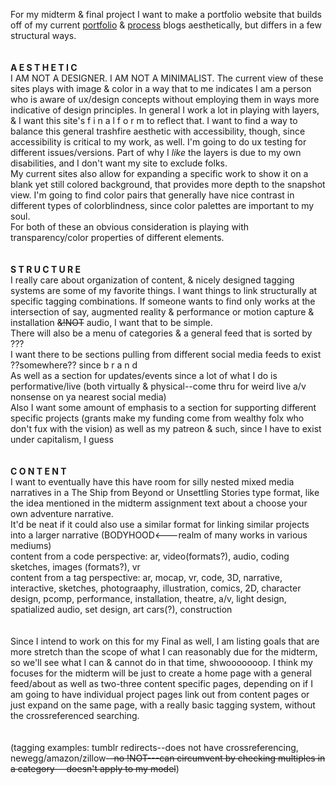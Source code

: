 For my midterm & final project I want to make a portfolio website that builds off of my current <a href="https://tinylionroars.tumblr.com/art">portfolio</a> & <a href="https://tinylionprototypes.tumblr.com">process</a> blogs aesthetically, but differs in a few structural ways.
      <br><br><br>
      <b>A E S T H E T I C</b> <br>
				I AM NOT A DESIGNER. I AM NOT A MINIMALIST. The current view of these sites plays with image & color in a way that to me indicates I am a person who is aware of ux/design concepts without employing them in ways more indicative of design principles. In general I work a lot in playing with layers, & I want this site's f i n a l f o r m to reflect that. I want to find a way to balance this general trashfire aesthetic with accessibility, though, since accessibility is critical to my work, as well. I'm going to do ux testing for different issues/versions. Part of why I <i>like</i> the layers is due to my own disabilities, and I don't want my site to exclude folks. <br>
      				My current sites also allow for expanding a specific work to show it on a blank yet still colored background, that provides more depth to the snapshot view. I'm going to find color pairs that generally have nice contrast in different types of colorblindness, since color palettes are important to my soul. <br>
      				For both of these an obvious consideration is playing with transparency/color properties of different elements.
      <br><br><br>
      <b>S T R U C T U R E</b> <br>
			I really care about organization of content, & nicely designed tagging systems are some of my favorite things. I want things to link structurally at specific tagging combinations. If someone wants to find only works at the intersection of say, augmented reality & performance or motion capture & installation <del>&!NOT</del> audio, I want that to be simple. <br>
      			There will also be a menu of categories & a general feed that is sorted by ??? <br>
      			I want there to be sections pulling from different social media feeds to exist ??somewhere?? since b r a n d <br>
      			As well as a section for updates/events since a lot of what I do is performative/live (both virtually & physical--come thru for weird live a/v nonsense on ya nearest social media) <br>
      			Also I want some amount of emphasis to a section for supporting different specific projects (grants make my funding come from wealthy folx who don't fux with the vision) as well as my patreon & such, since I have to exist under capitalism, I guess 
      <br><br><br>
      <b>C O N T E N T</b> <br>	
			I want to eventually have this have room for silly nested mixed media narratives in a The Ship from Beyond or Unsettling Stories type format, like the idea mentioned in the midterm assignment text about a choose your own adventure narrative. <br>
			It'd be neat if it could also use a similar format for linking similar projects into a larger narrative (BODYHOOD<---realm of many works in various mediums) <br>
			content from a code perspective: ar, video(formats?), audio, coding sketches, images (formats?), vr <br>
			content from a tag  perspective: ar, mocap, vr, code, 3D, narrative, interactive, sketches, photograaphy, illustration, comics, 2D, character design, pcomp, performance, installation, theatre, a/v, light design, spatialized audio, set design, art cars(?), construction
      <br><br><br>
      Since I intend to work on this for my Final as well, I am listing goals that are more stretch than the scope of what I can reasonably due for the midterm, so we'll see what I can & cannot do in that time, shwooooooop. I think my focuses for the midterm will be just to create a home page with a general feed/about as well as two-three content specific pages, depending on if I am going to have individual project pages link out from content pages or just expand on the same page, with a really basic tagging system, without the crossreferenced searching.
      <br><br><br>
      (tagging examples: tumblr redirects--does not have crossreferencing, newegg/amazon/zillow<del>--no !NOT---can circumvent by checking multiples in a category---doesn't apply to my model</del>)
